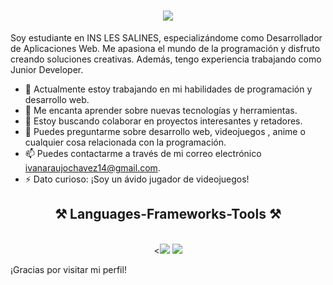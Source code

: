 
<h1 align="center">
    <img src="https://readme-typing-svg.herokuapp.com/?font=Righteous&size=35&center=true&vCenter=true&width=500&height=70&duration=4000&lines=Hola!+👋;+Soy+Iván+Araujo!;" />
</h1>

Soy estudiante en INS LES SALINES, especializándome como Desarrollador de Aplicaciones Web. Me apasiona el mundo de la programación y disfruto creando soluciones creativas. Además, tengo experiencia trabajando como Junior Developer.

- 🔭 Actualmente estoy trabajando en mi habilidades de programación y desarrollo web.
- 🌱 Me encanta aprender sobre nuevas tecnologías y herramientas.
- 👯 Estoy buscando colaborar en proyectos interesantes y retadores.
- 💬 Puedes preguntarme sobre desarrollo web, videojuegos , anime o cualquier cosa relacionada con la programación.
- 📫 Puedes contactarme a través de mi correo electrónico [ivanaraujochavez14@gmail.com](mailto:ivanaraujochavez14@gmail.com).
- ⚡ Dato curioso: ¡Soy un ávido jugador de videojuegos!

<h2 align="center">⚒️ Languages-Frameworks-Tools ⚒️</h2>
<br/>
<div align="center">
    <<img src="https://skillicons.dev/icons?i=react,bootstrap,html,css,vscode,github,figma,tailwind,git" />
    <img src="https://skillicons.dev/icons?i=nodejs,python,javascript,typescript,php,docker,dotnet,mysql,java,eclipse" /><br>
</div>


¡Gracias por visitar mi perfil!
